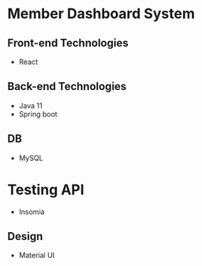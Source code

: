 # Member Dashboard System
## Front-end Technologies
- React

## Back-end Technologies
- Java 11
- Spring boot

## DB
- MySQL

# Testing API
- Insomia

## Design
- Material UI
